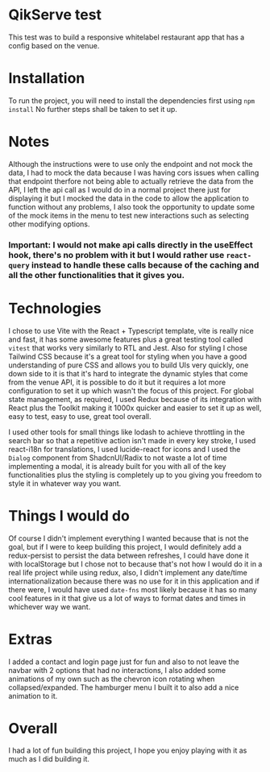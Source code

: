 # QikServe test

This test was to build a responsive whitelabel restaurant app that has a config based on the venue.

# Installation

To run the project, you will need to install the dependencies first using `npm install`
No further steps shall be taken to set it up.

# Notes

Although the instructions were to use only the endpoint and not mock the data, I had to mock the data because I was having cors issues when calling that endpoint therfore not being able to actually retrieve the data from the API, I left the api call as I would do in a normal project there just for displaying it but I mocked the data in the code to allow the application to function without any problems, I also took the opportunity to update some of the mock items in the menu to test new interactions such as selecting other modifying options.
### Important: I would not make api calls directly in the useEffect hook, there's no problem with it but I would rather use `react-query` instead to handle these calls because of the caching and all the other functionalities that it gives you.

# Technologies

I chose to use Vite with the React + Typescript template, vite is really nice and fast, it has some awesome features plus a great testing tool called `vitest` that works very similarly to RTL and Jest.
Also for styling I chose Tailwind CSS because it's a great tool for styling when you have a good understanding of pure CSS and allows you to build UIs very quickly, one down side to it is that it's hard to integrate the dynamic styles that come from the venue API, it is possible to do it but it requires a lot more configuration to set it up which wasn't the focus of this project.
For global state management, as required, I used Redux because of its integration with React plus the Toolkit making it 1000x quicker and easier to set it up as well, easy to test, easy to use, great tool overall.

I used other tools for small things like lodash to achieve throttling in the search bar so that a repetitive action isn't made in every key stroke, I used react-i18n for translations, I used lucide-react for icons and I used the `Dialog` component from ShadcnUI/Radix to not waste a lot of time implementing a modal, it is already built for you with all of the key functionalities plus the styling is completely up to you giving you freedom to style it in whatever way you want.

# Things I would do

Of course I didn't implement everything I wanted because that is not the goal, but if I were to keep building this project, I would definitely add a redux-persist to persist the data between refreshes, I could have done it with localStorage but I chose not to because that's not how I would do it in a real life project while using redux, also, I didn't implement any date/time internationalization because there was no use for it in this application and if there were, I would have used `date-fns` most likely because it has so many cool features in it that give us a lot of ways to format dates and times in whichever way we want.

# Extras

I added a contact and login page just for fun and also to not leave the navbar with 2 options that had no interactions, I also added some animations of my own such as the chevron icon rotating when collapsed/expanded. The hamburger menu I built it to also add a nice animation to it.

# Overall

I had a lot of fun building this project, I hope you enjoy playing with it as much as I did building it.
